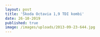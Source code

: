```yaml
---
layout: post
title: 'Škoda Octavia 1,9 TDI kombi'
date: 26-10-2019
published: true
image: /images/uploads/2013-09-23-644.jpg
---
```


